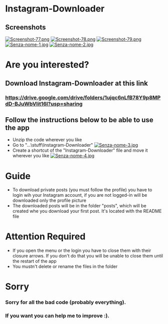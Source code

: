 # Instagram-Downloader

## Screenshots
[![Screenshot-77.png](https://i.postimg.cc/SKd7dcF4/Screenshot-77.png)](https://postimg.cc/3yyvJ4xf)
[![Screenshot-78.png](https://i.postimg.cc/Kj6njNLP/Screenshot-78.png)](https://postimg.cc/H8tJPb6n)
[![Screenshot-79.png](https://i.postimg.cc/VkBjsXNt/Screenshot-79.png)](https://postimg.cc/tsJ12ZWR)
[![Senza-nome-1.jpg](https://i.postimg.cc/SQTtDwFn/Senza-nome-1.jpg)](https://postimg.cc/hhmrGZGn)
[![Senza-nome-2.jpg](https://i.postimg.cc/j5kQ4YwK/Senza-nome-2.jpg)](https://postimg.cc/phzFP7J1)

# Are you interested?

## Download Instagram-Downloader at this link
### https://drive.google.com/drive/folders/1ujqc6nLfB78Y9p8MPdD-BJuWbVIit16l?usp=sharing

## Follow the instructions below to be able to use the app
* Unzip the code wherever you like
* Go to "...\stuff\Instagram-Downloader"
[![Senza-nome-3.jpg](https://i.postimg.cc/0QY4yQbj/Senza-nome-3.jpg)](https://postimg.cc/sQ2mn3PC)
* Create a shortcut of the "Instagram-Downloader" file and move it wherever you like
[![Senza-nome-4.jpg](https://i.postimg.cc/Yqp5j1NH/Senza-nome-4.jpg)](https://postimg.cc/s1N6NG06)

# Guide
* To download private posts (you must follow the profile) you have to login wih your Instagram account, if you are not logged-in will be downloaded only the profile picture
* The downloaded posts will be in the folder "posts", which will be created whe you download your first post. It's located with the README file

# Attention Required
* If you open the menu or the login you have to close them with their closure arrows. If you don't do that you will be unable to close them until the restart of the app  
* You mustn't delete or rename the files in the folder

# Sorry
### Sorry for all the bad code (probably everything).
### If you want you can help me to improve :).
